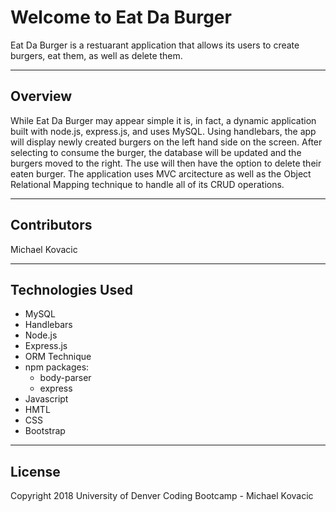 # Welcome to Eat Da Burger
Eat Da Burger is a restuarant application that allows its users to create burgers, eat them, as well as delete them.

***

## Overview
While Eat Da Burger may appear simple it is, in fact, a dynamic application built with node.js, express.js, and uses MySQL.  Using handlebars, the app will display newly created burgers on the left hand side on the screen.  After selecting to consume the burger, the database will be updated and the burgers moved to the right.  The use will then have the option to delete their eaten burger.  The application uses MVC arcitecture as well as the Object Relational Mapping technique to handle all of its CRUD operations.

***

## Contributors
Michael Kovacic

***

## Technologies Used
* MySQL
* Handlebars
* Node.js
* Express.js
* ORM Technique
* npm packages:
  * body-parser
  * express
* Javascript
* HMTL
* CSS
* Bootstrap

***

## License
Copyright 2018 University of Denver Coding Bootcamp - Michael Kovacic
